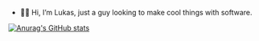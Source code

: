 - 👋🏻 Hi, I’m Lukas, just a guy looking to make cool things with software.

[![Anurag's GitHub stats](https://github-readme-stats.vercel.app/api?username=lukasalvarezdev&count_private=true)](https://github.com/anuraghazra/github-readme-stats)
